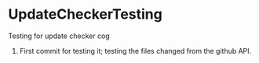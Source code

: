 # UpdateCheckerTesting
Testing for update checker cog

1. First commit for testing it; testing the files changed from the github API.
